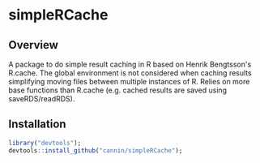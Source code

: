 # simpleRCache

## Overview 

A package to do simple result caching in R based on Henrik Bengtsson's R.cache. The global environment is not considered when caching results simplifying moving files between multiple instances of R. Relies on more base functions than R.cache (e.g. cached results are saved using saveRDS/readRDS).

## Installation

```R
library("devtools");
devtools::install_github("cannin/simpleRCache");
```  
